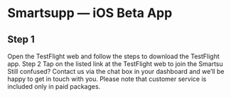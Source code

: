 # Smartsupp — iOS Beta App
## Step 1
Open the TestFlight web and follow the steps to download the TestFlight app. Step 2
Tap on the listed link at the TestFlight web to join the Smartsu
Still confused? Contact us via the chat box in your dashboard and we’ll be happy to get in touch with you. Please note that customer service is included only in paid packages.

